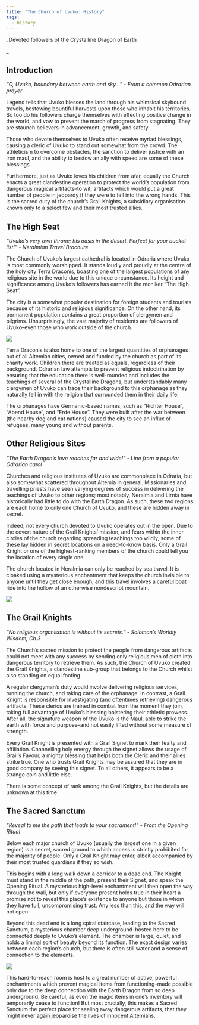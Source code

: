 ```yaml
---
title: "The Church of Uvuko: History"
tags:
  - history
---
```


_Devoted followers of the Crystalline Dragon of Earth  
  
_

## Introduction

_“O, Uvuko, boundary between earth and sky…” - From a common Odrarian prayer_  
  

Legend tells that Uvuko blesses the land through his whimsical skybound travels, bestowing bountiful harvests upon those who inhabit his territories. So too do his followers charge themselves with effecting positive change in the world, and vow to prevent the march of progress from stagnating. They are staunch believers in advancement, growth, and safety.

Those who devote themselves to Uvuko often receive myriad blessings, causing a cleric of Uvuko to stand out somewhat from the crowd. The athleticism to overcome obstacles, the sanction to deliver justice with an iron maul, and the ability to bestow an ally with speed are some of these blessings.

Furthermore, just as Uvuko loves his children from afar, equally the Church enacts a great clandestine operation to protect the world’s population from dangerous magical artifacts–to wit, artifacts which would put a great number of people in jeopardy if they were to fall into the wrong hands. This is the sacred duty of the church’s Grail Knights, a subsidiary organisation known only to a select few and their most trusted allies.  
  

## The High Seat

_“Uvuko’s very own throne; his oasis in the desert. Perfect for your bucket list!” - Neralmian Travel Brochure_  
  
The Church of Uvuko’s largest cathedral is located in Odraria where Uvuko is most commonly worshipped. It stands loudly and proudly at the centre of the holy city Terra Draconis, boasting one of the largest populations of any religious site in the world due to this unique circumstance. Its height and significance among Uvuko’s followers has earned it the moniker “The High Seat”.

The city is a somewhat popular destination for foreign students and tourists because of its historic and religious significance. On the other hand, its permanent population contains a great proportion of clergymen and pilgrims. Unsurprisingly, the vast majority of residents are followers of Uvuko–even those who work outside of the church.

![](https://i.imgur.com/Bvw8QSD.jpeg)

Terra Draconis is also home to one of the largest quantities of orphanages out of all Altemian cities, owned and funded by the church as part of its charity work. Children there are treated as equals, regardless of their background. Odrarian law attempts to prevent religious indoctrination by ensuring that the education there is well-rounded and includes the teachings of several of the Crystalline Dragons, but understandably many clergymen of Uvuko can trace their background to this orphanage as they naturally fell in with the religion that surrounded them in their daily life.

The orphanages have Germanic-based names, such as “Richter House”, “Abend House”, and “Erde House”. They were built after the war between (the nearby dog and cat nations) caused the city to see an influx of refugees, many young and without parents.  
  

## Other Religious Sites

_“The Earth Dragon’s love reaches far and wide!” - Line from a popular Odrarian carol_

Churches and religious institutes of Uvuko are commonplace in Odraria, but also somewhat scattered throughout Altemia in general. Missionaries and travelling priests have seen varying degrees of success in delivering the teachings of Uvuko to other regions; most notably, Neralmia and Lirnia have historically had little to do with the Earth Dragon. As such, these two regions are each home to only one Church of Uvuko, and these are hidden away in secret.

Indeed, not every church devoted to Uvuko operates out in the open. Due to the covert nature of the Grail Knights’ mission, and fears within the inner circles of the church regarding spreading teachings too wildly, some of these lay hidden in secret locations on a need-to-know basis. Only a Grail Knight or one of the highest-ranking members of the church could tell you the location of every single one.

The church located in Neralmia can only be reached by sea travel. It is cloaked using a mysterious enchantment that keeps the church invisible to anyone until they get close enough, and this travel involves a careful boat ride into the hollow of an otherwise nondescript mountain.  
  

![](https://i.imgur.com/Xeb6hWn.png)

## The Grail Knights

_“No religious organisation is without its secrets.” - Solomon’s Worldly Wisdom, Ch.3_

The Church’s sacred mission to protect the people from dangerous artifacts could not meet with any success by sending only religious men of cloth into dangerous territory to retrieve them. As such, the Church of Uvuko created the Grail Knights, a clandestine sub-group that belongs to the Church whilst also standing on equal footing.

A regular clergyman’s duty would involve delivering religious services, running the church, and taking care of the orphanage. In contrast, a Grail Knight is responsible for investigating (and oftentimes retrieving) dangerous artifacts. These clerics are trained in combat from the moment they join, taking full advantage of Uvuko’s blessing bolstering their athletic prowess. After all, the signature weapon of the Uvuko is the Maul, able to strike the earth with force and purpose–and not easily lifted without some measure of strength.

Every Grail Knight is presented with a Grail Signet to mark their fealty and affiliation. Channelling holy energy through the signet allows the usage of Grail’s Favour, a mighty blessing that helps both the Cleric and their allies strike true. One who trusts Grail Knights may be assured that they are in good company by seeing this signet. To all others, it appears to be a strange coin and little else.

There is some concept of rank among the Grail Knights, but the details are unknown at this time.

## The Sacred Sanctum

_“Reveal to me the path that leads to your sacrament!” - From the Opening Ritual_

Below each major church of Uvuko (usually the largest one in a given region) is a secret, sacred ground to which access is strictly prohibited for the majority of people. Only a Grail Knight may enter, albeit accompanied by their most trusted guardians if they so wish.

This begins with a long walk down a corridor to a dead end. The Knight must stand in the middle of the path, present their Signet, and speak the Opening Ritual. A mysterious high-level enchantment will then open the way through the wall, but only if everyone present holds true in their heart a promise not to reveal this place’s existence to anyone but those in whom they have full, uncompromising trust. Any less than this, and the way will not open.

Beyond this dead end is a long spiral staircase, leading to the Sacred Sanctum, a mysterious chamber deep underground–hosted here to be connected deeply to Uvuko’s element. The chamber is large, quiet, and holds a liminal sort of beauty beyond its function. The exact design varies between each region’s church, but there is often still water and a sense of connection to the elements.  
  

![](https://i.imgur.com/zkyLGyU.jpeg)

This hard-to-reach room is host to a great number of active, powerful enchantments which prevent magical items from functioning–made possible only due to the deep connection with the Earth Dragon from so deep underground. Be careful, as even the magic items in one’s inventory will temporarily cease to function! But most crucially, this makes a Sacred Sanctum the perfect place for sealing away dangerous artifacts, that they might never again jeopardise the lives of innocent Altemians.